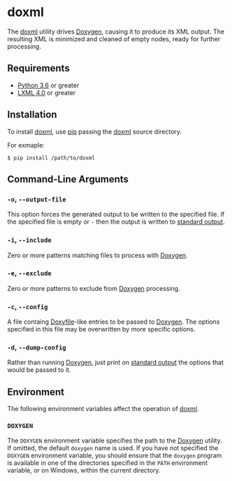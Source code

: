 doxml
=====

The [doxml][doxml] utility drives [Doxygen][doxygen], causing it to
produce its XML output. The resulting XML is minimized and cleaned of
empty nodes, ready for further processing.

Requirements
------------

- [Python 3.6][py36] or greater
- [LXML 4.0][lxml4] or greater

Installation
------------

To install [doxml][doxml], use [pip][pip] passing the [doxml][doxml]
source directory.

For exmaple:

```
$ pip install /path/to/doxml
```

Command-Line Arguments
----------------------

### `-o`, `--output-file`

This option forces the generated output to be written to the specified
file. If the specified file is empty or `-` then the output is written
to [standard output][stdout].

### `-i`, `--include`

Zero or more patterns matching files to process with [Doxygen][doxygen].

### `-e`, `--exclude`

Zero or more patterns to exclude from [Doxygen][doxygen] processing.

### `-c`, `--config`

A file containg [Doxyfile][doxyfile]-like entries to be passed to
[Doxygen][doxygen]. The options specified in this file may be
overwritten by more specific options.

### `-d`, `--dump-config`

Rather than running [Doxygen][doxygen], just print on
[standard output][stdout] the options that would be passed to it.

Environment
-----------

The following environment variables affect the operation of
[doxml][doxml].

### `DOXYGEN`

The `DOXYGEN` environment variable specifies the path to the
[Doxygen][doxygen] utility. If omitted, the default `doxygen` name is
used. If you have not specified the `DOXYGEN` environment variable, you
should ensure that the `doxygen` program is available in one of the
directories specified in the `PATH` environment variable, or on
Windows, within the current directory.

[doxml]: https://github.com/codebrainz/doxml
[doxyfile]: https://www.stack.nl/~dimitri/doxygen/manual/config.html
[doxygen]: http://www.stack.nl/~dimitri/doxygen/
[lxml4]: http://lxml.de/
[pip]: https://pypi.python.org/pypi/pip
[py36]: https://www.python.org/downloads/release/python-360/
[stdout]: https://en.wikipedia.org/wiki/Standard_streams#Standard_output_.28stdout.29
